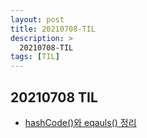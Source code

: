 ```yaml
---
layout: post
title: 20210708-TIL
description: >
  20210708-TIL
tags: [TIL]
---
```


## 20210708 TIL

- [hashCode()와 eqauls() 정리](https://taeho0304.github.io/2021/07/08/2021-07-08-JAVA-Equals&HashCode/)
